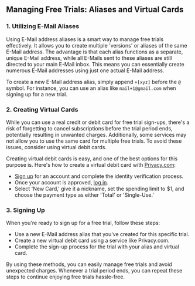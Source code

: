 ## Managing Free Trials: Aliases and Virtual Cards

### 1. Utilizing E-Mail Aliases

Using E-Mail address aliases is a smart way to manage free trials effectively. It allows you to create multiple 'versions' or aliases of the same E-Mail address. The advantage is that each alias functions as a separate, unique E-Mail address, while all E-Mails sent to these aliases are still directed to your main E-Mail inbox. This means you can essentially create numerous E-Mail addresses using just one actual E-Mail address.

To create a new E-Mail address alias, simply append `+[xyz]` before the `@` symbol. For instance, you can use an alias like `mail+1@gmail.com` when signing up for a new trial.

### 2. Creating Virtual Cards

While you can use a real credit or debit card for free trial sign-ups, there's a risk of forgetting to cancel subscriptions before the trial period ends, potentially resulting in unwanted charges. Additionally, some services may not allow you to use the same card for multiple free trials. To avoid these issues, consider using virtual debit cards.

Creating virtual debit cards is easy, and one of the best options for this purpose is. Here's how to create a virtual debit card with [Privacy.com](https://privacy.com/):

- [Sign up](https://app.privacy.com/signup) for an account and complete the identity verification process.
- Once your account is approved, [log in](https://app.privacy.com/home).
- Select 'New Card,' give it a nickname, set the spending limit to $1, and choose the payment type as either 'Total' or 'Single-Use.'

### 3. Signing Up

When you're ready to sign up for a free trial, follow these steps:

- Use a new E-Mail address alias that you've created for this specific trial.
- Create a new virtual debit card using a service like Privacy.com.
- Complete the sign-up process for the trial with your alias and virtual card.

By using these methods, you can easily manage free trials and avoid unexpected charges. Whenever a trial period ends, you can repeat these steps to continue enjoying free trials hassle-free.
